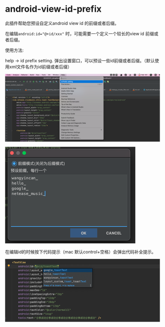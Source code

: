 # android-view-id-prefix

<!-- Plugin description -->
此插件帮助您预设自定义android view id 的前缀或者后缀。

在编辑`android:id="@+id/xxx"` 时，可能需要一个定义一个较长的view id 前缀或者后缀。

使用方法:

help -> id prefix setting. 弹出设置窗口，可以预设一些id前缀或者后缀。（默认使用xml文件名作为id前缀或者后缀）

![设置](./pic/1.png)

![预设](./pic/2.png)

在编辑id的时候按下代码提示（mac 默认control+空格）会弹出代码补全提示。

![编辑](./pic/3.png)

<!-- Plugin description end -->

